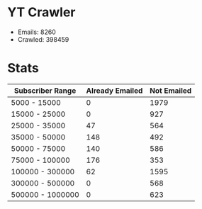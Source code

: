 # YT Crawler
- Emails: 8260
- Crawled: 398459

# Stats
| Subscriber Range  | Already Emailed | Not Emailed |
|-------|-------|-------|
| 5000 - 15000 | 0 | 1979 |
| 15000 - 25000 | 0 | 927 |
| 25000 - 35000 | 47 | 564 |
| 35000 - 50000 | 148 | 492 |
| 50000 - 75000 | 140 | 586 |
| 75000 - 100000 | 176 | 353 |
| 100000 - 300000 | 62 | 1595 |
| 300000 - 500000 | 0 | 568 |
| 500000 - 1000000 | 0 | 623 |
